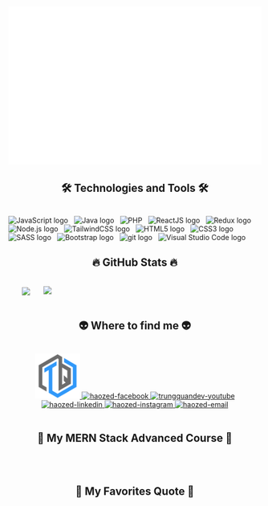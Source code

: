 
<a href="#" target="_blank">
  <img src="svg/haozeder.svg" width="1200" alt="haozed" />
</a>

<h2 align="center">🛠 Technologies and Tools 🛠</h2>
<br>
<!-- https://simpleicons.org/ -->
<span><img src="https://img.shields.io/badge/JavaScript-282C34?logo=javascript&logoColor=F7DF1E" alt="JavaScript logo" title="JavaScript" height="25" /></span>
&nbsp;
<span><img src="java-svgrepo-com.svg
" alt="Java logo" title="Java" height="25" /></span>
&nbsp;
<span><img src="https://img.shields.io/badge/PHP-282C34?logo=php&logoColor=7B7FB5" alt="PHP" title="PHP" height="25" /></span>
&nbsp;
<span><img src="https://img.shields.io/badge/ReactJS-282C34?logo=react&logoColor=61DAFB" alt="ReactJS logo" title="ReactJS" height="25" /></span>
&nbsp;
<span><img src="https://img.shields.io/badge/Redux-282C34?logo=redux&logoColor=764ABC" alt="Redux logo" title="Redux" height="25" /></span>
&nbsp;
<span><img src="https://img.shields.io/badge/Node.js-282C34?logo=node.js&logoColor=00F200" alt="Node.js logo" title="Node.js" height="25" /></span>
&nbsp;
<span><img src="https://img.shields.io/badge/Tailwind%20CSS-282C34?logo=tailwind-css&logoColor=38B2AC" alt="TailwindCSS logo" title="TailwindCSS" height="25" /></span>
&nbsp;
<span><img src="https://img.shields.io/badge/HTML5-282C34?logo=html5&logoColor=E34F26" alt="HTML5 logo" title="HTML5" height="25" /></span>
&nbsp;
<span><img src="https://img.shields.io/badge/CSS3-282C34?logo=css3&logoColor=1572B6" alt="CSS3 logo" title="CSS3" height="25" /></span>
&nbsp;
<span><img src="https://img.shields.io/badge/Sass-282C34?logo=sass&logoColor=CC6699" alt="SASS logo" title="SASS" height="25" /></span>
&nbsp;
<span><img src="https://img.shields.io/badge/Bootstrap-282C34?logo=bootstrap&logoColor=7952B3" alt="Bootstrap logo" title="Bootstrap" height="25" /></span>
&nbsp;
<span><img src="https://img.shields.io/badge/git-282C34?logo=git&logoColor=F05032" alt="git logo" title="git" height="25" /></span>
&nbsp;
<span><img src="https://img.shields.io/badge/VS%20Code-282C34?logo=visual-studio-code&logoColor=007ACC" alt="Visual Studio Code logo" title="Visual Studio Code" height="25" /></span>
&nbsp;


<br>
<h2 align="center">🔥 GitHub Stats 🔥</h2>
<!-- https://github.com/anuraghazra/github-readme-stats -->
<br>
<div align=center>
  <a href="#" title="haozed2002">
    <img width="315" align="center" src="https://github-readme-stats.vercel.app/api/top-langs/?username=haozed2002&hide=c%23,powershell,Mathematica,Ruby,Objective-C,Objective-C%2b%2b,Cuda&title_color=61dafb&text_color=ffffff&icon_color=61dafb&bg_color=20232a&langs_count=8&layout=compact&border_color=61dafb&hide_border=true" />
  </a>
  <a href="#" title="haozed2002">
    <img align="right" width="434" src="https://github-readme-stats.vercel.app/api?username=haozed2002&show_icons=true&theme=react&border_color=61dafb&hide_border=true" />
  </a>
</div>

<br>
<h2 align="center">👽 Where to find me 👽</h2>
<br>
<!-- https://icons8.com -->
<div align="center">
  <a href="https://trungquandev.com" target="blank">
    <img width="90" height="90" src="images/logo-trungquandev-transparent-bg-192x192.png" alt="haozed-blog" />
  </a>
  <a href="https://facebook.com/haozed2002" target="blank">
    <img src="https://img.icons8.com/bubbles/100/000000/facebook-new.png" alt="haozed-facebook" />
  </a>
  <a href="https://www.youtube.com" target="blank">
    <img src="https://img.icons8.com/bubbles/100/000000/youtube-squared.png" alt="trungquandev-youtube" />
  </a>
  <a href="https://www.linkedin.com" target="blank">
    <img src="https://img.icons8.com/bubbles/100/000000/linkedin.png" alt="haozed-linkedin" />
  </a>
  <a href="https://instagram.com/binsopoat" target="blank">
    <img src="https://img.icons8.com/bubbles/100/000000/instagram.png" alt="haozed-instagram" />
  </a>
  <a href="haodang2222@gmail.com" target="top">
    <img src="https://img.icons8.com/bubbles/100/000000/apple-mail.png" alt="haozed-email" />
  </a>
</div>

<br>

<h2 align="center">📖 My MERN Stack Advanced Course 📖</h2>
<br>


<br>
<h2 align="center">📑 My Favorites Quote 📑</h2>
<br>


